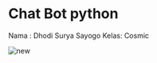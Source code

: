 # Chat Bot python 
Nama : Dhodi Surya Sayogo
Kelas: Cosmic

![new](https://user-images.githubusercontent.com/88158913/193270177-e6fbf415-7fa3-42c0-be7f-2c3d89319125.png)

